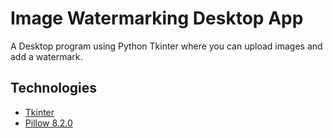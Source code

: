 # Image Watermarking Desktop App
A Desktop program using Python Tkinter where you can upload images and add a watermark.

## Technologies
- [Tkinter](https://docs.python.org/3/library/tkinter.html)
- [Pillow 8.2.0](https://pypi.org/project/Pillow/)
